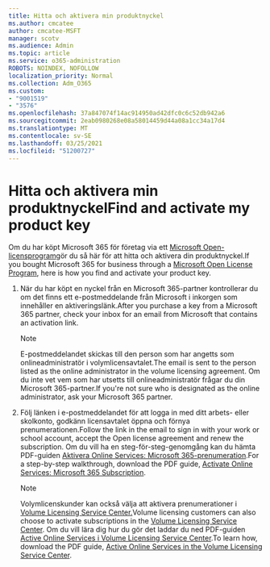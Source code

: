 ```yaml
---
title: Hitta och aktivera min produktnyckel
ms.author: cmcatee
author: cmcatee-MSFT
manager: scotv
ms.audience: Admin
ms.topic: article
ms.service: o365-administration
ROBOTS: NOINDEX, NOFOLLOW
localization_priority: Normal
ms.collection: Adm_O365
ms.custom:
- "9001519"
- "3576"
ms.openlocfilehash: 37a847074f14ac914950ad42dfc0c6c52db942a6
ms.sourcegitcommit: 2eab0980268e08a58014459d44a08a1cc34a17d4
ms.translationtype: MT
ms.contentlocale: sv-SE
ms.lasthandoff: 03/25/2021
ms.locfileid: "51200727"
---
```

# <a name="find-and-activate-my-product-key"></a><span data-ttu-id="2b439-102">Hitta och aktivera min produktnyckel</span><span class="sxs-lookup"><span data-stu-id="2b439-102">Find and activate my product key</span></span>

<span data-ttu-id="2b439-103">Om du har köpt Microsoft 365 för företag via ett [Microsoft Open-licensprogram](https://go.microsoft.com/fwlink/p/?LinkID=613298)gör du så här för att hitta och aktivera din produktnyckel.</span><span class="sxs-lookup"><span data-stu-id="2b439-103">If you bought Microsoft 365 for business through a [Microsoft Open License Program](https://go.microsoft.com/fwlink/p/?LinkID=613298), here is how you find and activate your product key.</span></span>

1. <span data-ttu-id="2b439-104">När du har köpt en nyckel från en Microsoft 365-partner kontrollerar du om det finns ett e-postmeddelande från Microsoft i inkorgen som innehåller en aktiveringslänk.</span><span class="sxs-lookup"><span data-stu-id="2b439-104">After you purchase a key from a Microsoft 365 partner, check your inbox for an email from Microsoft that contains an activation link.</span></span>

    > [!NOTE]
    > <span data-ttu-id="2b439-105">E-postmeddelandet skickas till den person som har angetts som onlineadministratör i volymlicensavtalet.</span><span class="sxs-lookup"><span data-stu-id="2b439-105">The email is sent to the person listed as the online administrator in the volume licensing agreement.</span></span> <span data-ttu-id="2b439-106">Om du inte vet vem som har utsetts till onlineadministratör frågar du din Microsoft 365-partner.</span><span class="sxs-lookup"><span data-stu-id="2b439-106">If you're not sure who is designated as the online administrator, ask your Microsoft 365 partner.</span></span>
1. <span data-ttu-id="2b439-107">Följ länken i e-postmeddelandet för att logga in med ditt arbets- eller skolkonto, godkänn licensavtalet öppna och förnya prenumerationen.</span><span class="sxs-lookup"><span data-stu-id="2b439-107">Follow the link in the email to sign in with your work or school account, accept the Open license agreement and renew the subscription.</span></span> <span data-ttu-id="2b439-108">Om du vill ha en steg-för-steg-genomgång kan du hämta PDF-guiden [Aktivera Online Services: Microsoft 365-prenumeration](https://go.microsoft.com/fwlink/p/?LinkId=618100).</span><span class="sxs-lookup"><span data-stu-id="2b439-108">For a step-by-step walkthrough, download the PDF guide, [Activate Online Services: Microsoft 365 Subscription](https://go.microsoft.com/fwlink/p/?LinkId=618100).</span></span>

    > [!NOTE]
    > <span data-ttu-id="2b439-109">Volymlicenskunder kan också välja att aktivera prenumerationer i [Volume Licensing Service Center.](https://go.microsoft.com/fwlink/p/?LinkID=282016)</span><span class="sxs-lookup"><span data-stu-id="2b439-109">Volume licensing customers can also choose to activate subscriptions in the [Volume Licensing Service Center](https://go.microsoft.com/fwlink/p/?LinkID=282016).</span></span> <span data-ttu-id="2b439-110">Om du vill lära dig hur du gör det laddar du ned PDF-guiden [Active Online Services i Volume Licensing Service Center](https://go.microsoft.com/fwlink/p/?LinkId=618096).</span><span class="sxs-lookup"><span data-stu-id="2b439-110">To learn how, download the PDF guide, [Active Online Services in the Volume Licensing Service Center](https://go.microsoft.com/fwlink/p/?LinkId=618096).</span></span>